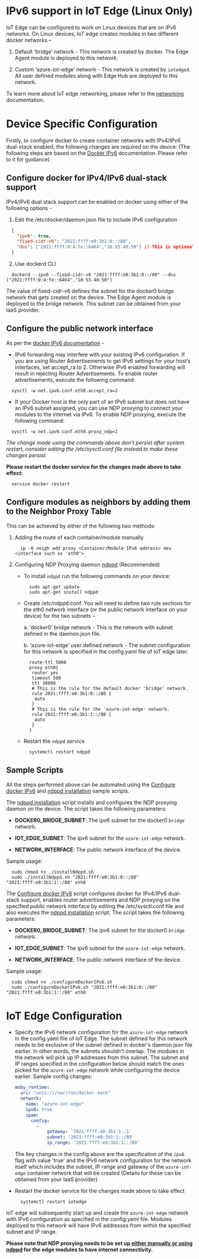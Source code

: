 # IPv6 support in IoT Edge (Linux Only)

IoT Edge can be configured to work on Linux devices that are on IPv6 networks. On Linux devices, IoT edge creates modules in two different docker networks –

1. Default ‘bridge’ network - This network is created by docker. The Edge Agent module is deployed to this network.

2. Custom ‘azure-iot-edge’ network - This network is created by `iotedged`. All user defined modules along with Edge Hub are deployed to this network.

To learn more about IoT edge networking, please refer to the [networking](./networking.md) documentation.

# Device Specific Configuration

Firstly, to configure docker to create container networks with IPv4/IPv6 dual-stack enabled, the following changes are required on the device:
(The following steps are based on the [Docker IPv6][1] documentation. Please refer to it for guidance)

## Configure docker for IPv4/IPv6 dual-stack support

IPv4/IPv6 dual stack support can be enabled on docker using either of the following options -

1. Edit the /etc/docker/daemon.json file to include IPv6 configuration

  ```json
    {
      "ipv6": true,
      "fixed-cidr-v6": "2021:ffff:e0:3b1:0::/80",
      "dns": ["2021:ffff:0:4:fe::6464","10.55.40.50"] // This is optional
    }
  ```

2. Use dockerd CLI

```
  dockerd --ipv6 --fixed-cidr-v6 "2021:ffff:e0:3b1:0::/80" --dns ["2021:ffff:0:4:fe::6464","10.55.40.50"]
```

The value of fixed-cidr-v6 defines the subnet for the docker0 bridge network that gets created on the device. The Edge Agent module is deployed to the bridge network. This subnet can be obtained from your IaaS provider.

## Configure the public network interface

As per the [docker IPv6 documentation][1] -

* IPv6 forwarding may interfere with your existing IPv6 configuration. If you are using Router Advertisements to get IPv6 settings for your host’s interfaces, set accept_ra to 2. Otherwise IPv6 enabled forwarding will result in rejecting Router Advertisements. To enable router advertisements, execute the following command:

```
  sysctl -w net.ipv6.conf.eth0.accept_ra=2
```

* If your Docker host is the only part of an IPv6 subnet but does not have an IPv6 subnet assigned, you can use NDP proxying to connect your modules to the internet via IPv6. To enable NDP proxying, execute the following command:

```
  sysctl -w net.ipv6.conf.eth0.proxy_ndp=1
```

*The change made using the commands above don't persist after system restart, consider editing the /etc/sysctl.conf file instead to make these changes persist.*

**Please restart the docker service for the changes made above to take effect:**

```
  service docker restart
```

## Configure modules as neighbors by adding them to the Neighbor Proxy Table

This can be achieved by either of the following two methods:

1. Adding the route of each container/module manually

    ```
      ip -6 neigh add proxy <Container/Module IPv6 address> dev <interface such as 'eth0'>
    ```

2. Configuring NDP Proxying daemon [ndppd][2] (Recommended)

   * To install `ndppd` run the following commands on your device:

      ```
        sudo apt-get update
        sudo apt-get install ndppd
      ```

   * Create /etc/ndppd.conf. You will need to define two rule sections for the eth0 network interface (or the public network interface on your device) for the two subnets –

     a. ‘docker0’ bridge network - This is the network with subnet defined in the daemon.json file.

     b. ‘azure-iot-edge’ user defined network - The subnet configuration for this network is specified in the config.yaml file of IoT edge later.

     ```
       route-ttl 5000
       proxy eth0{
        router yes
        timeout 500
        ttl 30000
        # This is the rule for the default docker 'bridge' network.
        rule 2021:ffff:e0:3b1:0::/80 {
         auto
        }
        # This is the rule for the 'azure-iot-edge' network.
        rule 2021:ffff:e0:3b1:1::/80 {
         auto
        }
       }
     ```

   * Restart the `ndppd` service
     
      ```
        systemctl restart ndppd
      ```

## Sample Scripts

All the steps performed above can be automated using the [Configure docker IPv6][3] and [ndppd installation][4] sample scripts.

The [ndppd installation][4] script installs and configures the NDP proxying daemon on the device. The script takes the following parameters:

   - **DOCKER0_BRIDGE_SUBNET**: The ipv6 subnet for the docker0 `bridge` network.

   - **IOT_EDGE_SUBNET**: The ipv6 subnet for the `azure-iot-edge` network.

   - **NETWORK_INTERFACE**: The public network interface of the device.

Sample usage:

```
  sudo chmod +x ./installNdppd.sh
  sudo ./installNdppd.sh "2021:ffff:e0:3b1:0::/80" "2021:ffff:e0:3b1:1::/80" eth0
```

The [Configure docker IPv6][3] script configures docker for IPv4/IPv6 dual-stack support, enables router advertisements and NDP proxying on the specified public network interface by editing the /etc/sysctl.conf file and 
also executes the [ndppd installation][4] script. The script takes the following parameters:

   - **DOCKER0_BRIDGE_SUBNET**: The ipv6 subnet for the docker0 `bridge` network.

   - **IOT_EDGE_SUBNET**: The ipv6 subnet for the `azure-iot-edge` network.

   - **NETWORK_INTERFACE**: The public network interface of the device.

Sample usage:

```
  sudo chmod +x ./configureDockerIPv6.sh
  sudo ./configureDockerIPv6.sh "2021:ffff:e0:3b1:0::/80" "2021:ffff:e0:3b1:1::/80" eth0
```

# IoT Edge Configuration

* Specify the IPv6 network configuration for the `azure-iot-edge` network in the config.yaml file of IoT Edge. The subnet defined for this network needs to be exclusive of the subnet defined in docker's daemon.json file earlier. In other words, the subnets shouldn’t overlap. The modules in the network will pick up IP addresses from this subnet. The subnet and IP ranges specified in the configuration below should match the ones picked for the `azure-iot-edge` network while configuring the device earlier.
Sample config changes:

  ```yaml
  moby_runtime:
    uri: "unix:///var/run/docker.sock"
    network:
      name: "azure-iot-edge"
      ipv6: true
      ipam:
        config:
          - 
              gateway: '2021:ffff:e0:3b1:1::1'
              subnet: '2021:ffff:e0:3b1:1::/80'
              ip_range: '2021:ffff:e0:3b1:1::/80'
  ```

  The key changes in the config above are the specification of the `ipv6` flag with value 'true' and the IPv6 network configuration for the network itself which includes the subnet, IP range and gateway of the `azure-iot-edge` container network that will be created (Details for these can be obtained from your IaaS provider)

* Restart the docker service for the changes made above to take effect

  ```
    systemctl restart iotedge
  ```

IoT edge will subsequently start up and create the `azure-iot-edge` network with IPv6 configuration as specified in the config.yaml file. Modules deployed to this network will have IPv6 addresses from within the specified subnet and IP range.

**Please note that NDP proxying needs to be set up [either manually or using ndppd](#configure-modules-as-neighbors-by-adding-them-to-the-neighbor-proxy-table) for the edge modules to have internet connectivity.**

[1]: https://docs.docker.com/v17.09/engine/userguide/networking/default_network/ipv6/
[2]: https://github.com/DanielAdolfsson/ndppd
[3]: ..\scripts\linux\configureDockerIPv6.sh
[4]: ..\scripts\linux\installNdppd.sh